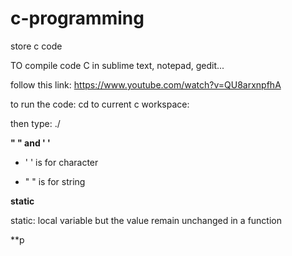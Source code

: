 # c-programming
store c code

TO compile code C in sublime text, notepad, gedit...

follow this link:
https://www.youtube.com/watch?v=QU8arxnpfhA

to run the code: cd to current c workspace:

then type: ./<name of project>

**" " and ' '**

* ' ' is for character

* " " is for string

**static**

static: local variable but the value remain unchanged in a function

**p
